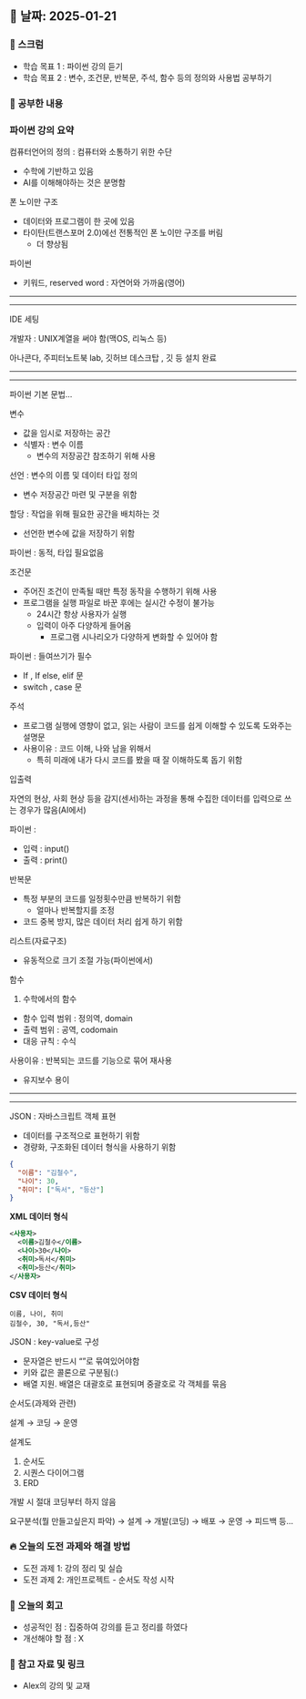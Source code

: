 ## 📅 날짜: 2025-01-21

### 💬 스크럼
- 학습 목표 1 : 파이썬 강의 듣기
- 학습 목표 2 : 변수, 조건문, 반복문, 주석, 함수 등의 정의와 사용법 공부하기

### 📒 공부한 내용
### 파이썬 강의 요약

컴퓨터언어의 정의 : 컴퓨터와 소통하기 위한 수단

- 수학에 기반하고 있음
- AI를 이해해야하는 것은 분명함

폰 노이만 구조

- 데이터와 프로그램이 한 곳에 있음
- 타이탄(트랜스포머 2.0)에선 전통적인 폰 노이만 구조를 버림
    - 더 향상됨

파이썬

- 키워드, reserved word : 자연어와 가까움(영어)

---

---

IDE 세팅

개발자 : UNIX계열을 써야 함(맥OS, 리눅스 등)

아나콘다, 주피터노트북 lab, 깃허브 데스크탑 , 깃 등 설치 완료

---

---

파이썬 기본 문법…

변수

- 값을 임시로 저장하는 공간
- 식별자 : 변수 이름
    - 변수의 저장공간 참조하기 위해 사용

선언 : 변수의 이름 및 데이터 타입 정의

- 변수 저장공간 마련 및 구분을 위함

할당 : 작업을 위해 필요한 공간을 배치하는 것

- 선언한 변수에 값을 저장하기 위함

파이썬 : 동적, 타입 필요없음

조건문

- 주어진 조건이 만족될 때만 특정 동작을 수행하기 위해 사용
- 프로그램을 실행 파일로 바꾼 후에는 실시간 수정이 불가능
    - 24시간 항상 사용자가 실행
    - 입력이 아주 다양하게 들어옴
        - 프로그램 시나리오가 다양하게 변화할 수 있어야 함

파이썬 : 들여쓰기가 필수

- If , If else, elif 문
- switch , case 문

주석 

- 프로그램 실행에 영향이 없고, 읽는 사람이 코드를 쉽게 이해할 수 있도록 도와주는 설명문
- 사용이유 : 코드 이해, 나와 남을 위해서
    - 특히 미래에 내가 다시 코드를 봤을 때 잘 이해하도록 돕기 위함

입출력

자연의 현상, 사회 현상 등을 감지(센서)하는 과정을 통해 수집한 데이터를 입력으로 쓰는 경우가 많음(AI에서)

파이썬 : 

- 입력 : input()
- 출력 : print()

반복문

- 특정 부분의 코드를 일정횟수만큼 반복하기 위함
    - 얼마나 반복할지를 조정
- 코드 중복 방지, 많은 데이터 처리 쉽게 하기 위함

리스트(자료구조)

- 유동적으로 크기 조절 가능(파이썬에서)

함수

1. 수학에서의 함수
- 함수 입력 범위 : 정의역, domain
- 출력 범위 : 공역, codomain
- 대응 규칙 : 수식

사용이유 : 반복되는 코드를 기능으로 묶어 재사용

- 유지보수 용이

---

---

JSON : 자바스크립트 객체 표현

- 데이터를 구조적으로 표현하기 위함
- 경량화, 구조화된 데이터 형식을 사용하기 위함

```json
{
  "이름": "김철수",
  "나이": 30,
  "취미": ["독서", "등산"]
}
```

**XML 데이터 형식**

```xml
<사용자>
  <이름>김철수</이름>
  <나이>30</나이>
  <취미>독서</취미>
  <취미>등산</취미>
</사용자>
```

**CSV 데이터 형식**

```
이름, 나이, 취미
김철수, 30, "독서,등산"
```

JSON : key-value로 구성

- 문자열은 반드시 “”로 묶여있어야함
- 키와 값은 콜론으로 구분됨(:)
- 배열 지원. 배열은 대괄호로 표현되며 중괄호로 각 객체를 묶음

순서도(과제와 관련)

설계 → 코딩 → 운영

설계도

1. 순서도
2. 시퀀스 다이어그램
3. ERD

개발 시 절대 코딩부터 하지 않음

요구분석(뭘 만들고싶은지 파악) → 설계 → 개발(코딩) → 배포 → 운영 → 피드백 등…

### 🔥 오늘의 도전 과제와 해결 방법
- 도전 과제 1: 강의 정리 및 실습
- 도전 과제 2: 개인프로젝트 - 순서도 작성 시작

### 💭 오늘의 회고
- 성공적인 점 : 집중하여 강의를 듣고 정리를 하였다
- 개선해야 할 점 : X

### 📁 참고 자료 및 링크
- Alex의 강의 및 교재
